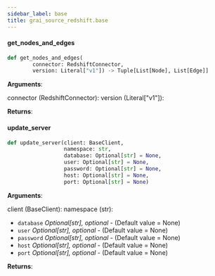 ```yaml
---
sidebar_label: base
title: grai_source_redshift.base
---
```


#### get\_nodes\_and\_edges

```python
def get_nodes_and_edges(
        connector: RedshiftConnector,
        version: Literal["v1"]) -> Tuple[List[Node], List[Edge]]
```

**Arguments**:

  connector (RedshiftConnector):
  version (Literal[&quot;v1&quot;]):


**Returns**:



#### update\_server

```python
def update_server(client: BaseClient,
                  namespace: str,
                  database: Optional[str] = None,
                  user: Optional[str] = None,
                  password: Optional[str] = None,
                  host: Optional[str] = None,
                  port: Optional[str] = None)
```

**Arguments**:

  client (BaseClient):
  namespace (str):
- `database` _Optional[str], optional_ - (Default value = None)
- `user` _Optional[str], optional_ - (Default value = None)
- `password` _Optional[str], optional_ - (Default value = None)
- `host` _Optional[str], optional_ - (Default value = None)
- `port` _Optional[str], optional_ - (Default value = None)


**Returns**:
